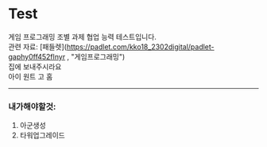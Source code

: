# Test
게임 프로그래밍 조별 과제 협업 능력 테스트입니다.  
관련 자료:  [패들렛](https://padlet.com/kko18_2302digital/padlet-gaphy0ff452flnyr , "게임프로그래밍")  
  집에 보내주시라요  
  아이 원트 고 홈  
  ***
  ### 내가해야할것: 
  1. 아군생성
  2. 타워업그레이드
    
